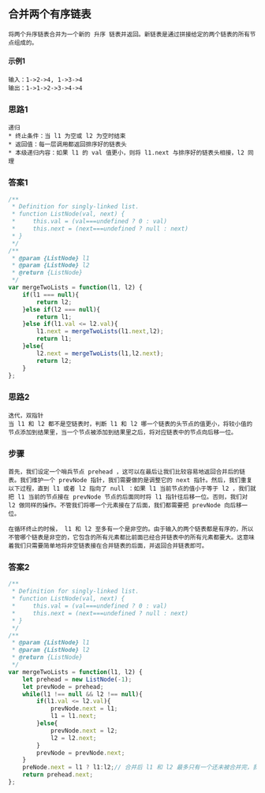 ## 合并两个有序链表
    将两个升序链表合并为一个新的 升序 链表并返回。新链表是通过拼接给定的两个链表的所有节点组成的。
#### 示例1
    输入：1->2->4, 1->3->4
    输出：1->1->2->3->4->4
### 思路1
    递归
    * 终止条件：当 l1 为空或 l2 为空时结束
    * 返回值：每一层调用都返回排序好的链表头
    * 本级递归内容：如果 l1 的 val 值更小，则将 l1.next 与排序好的链表头相接，l2 同理
### 答案1  
```  javascript
/**
 * Definition for singly-linked list.
 * function ListNode(val, next) {
 *     this.val = (val===undefined ? 0 : val)
 *     this.next = (next===undefined ? null : next)
 * }
 */
/**
 * @param {ListNode} l1
 * @param {ListNode} l2
 * @return {ListNode}
 */
var mergeTwoLists = function(l1, l2) {
    if(l1 === null){
        return l2;
    }else if(l2 === null){
        return l1;
    }else if(l1.val <= l2.val){
        l1.next = mergeTwoLists(l1.next,l2);
        return l1;
    }else{
        l2.next = mergeTwoLists(l1,l2.next);
        return l2;
    }
};
```
### 思路2
    迭代，双指针
    当 l1 和 l2 都不是空链表时，判断 l1 和 l2 哪一个链表的头节点的值更小，将较小值的节点添加到结果里，当一个节点被添加到结果里之后，将对应链表中的节点向后移一位。
### 步骤
    首先，我们设定一个哨兵节点 prehead ，这可以在最后让我们比较容易地返回合并后的链表。我们维护一个 prevNode 指针，我们需要做的是调整它的 next 指针。然后，我们重复以下过程，直到 l1 或者 l2 指向了 null ：如果 l1 当前节点的值小于等于 l2 ，我们就把 l1 当前的节点接在 prevNode 节点的后面同时将 l1 指针往后移一位。否则，我们对 l2 做同样的操作。不管我们将哪一个元素接在了后面，我们都需要把 prevNode 向后移一位。

    在循环终止的时候， l1 和 l2 至多有一个是非空的。由于输入的两个链表都是有序的，所以不管哪个链表是非空的，它包含的所有元素都比前面已经合并链表中的所有元素都要大。这意味着我们只需要简单地将非空链表接在合并链表的后面，并返回合并链表即可。
### 答案2  
```  javascript
/**
 * Definition for singly-linked list.
 * function ListNode(val, next) {
 *     this.val = (val===undefined ? 0 : val)
 *     this.next = (next===undefined ? null : next)
 * }
 */
/**
 * @param {ListNode} l1
 * @param {ListNode} l2
 * @return {ListNode}
 */
var mergeTwoLists = function(l1, l2) {
    let prehead = new ListNode(-1);
    let prevNode = prehead;
    while(l1 !== null && l2 !== null){
        if(l1.val <= l2.val){
            prevNode.next = l1;
            l1 = l1.next;
        }else{
            prevNode.next = l2;
            l2 = l2.next;
        }
        prevNode = prevNode.next;
    }
    preNode.next = l1 ? l1:l2;// 合并后 l1 和 l2 最多只有一个还未被合并完，我们直接将链表末尾指向未合并完的链表即可
    return prehead.next;
};
```
